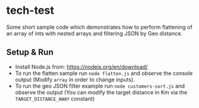 # tech-test

Some short sample code which demonstrates how to perform flattening of an array of ints with nested arrays and filtering JSON by Geo distance.

## Setup & Run

- Install Node.js from: https://nodejs.org/en/download/
- To run the flatten sample run `node flatten.js` and observe the console output (Modify `array` in order to change inputs).
- To run the geo JSON filter example run `node customers-sort.js` and observe the output (You can modify the target distance in Km via the `TARGET_DISTANCE_AWAY` constant)
